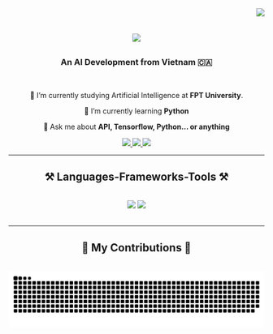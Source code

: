 <img align="right" src="https://visitor-badge.laobi.icu/badge?page_id=dungna13.dungna13" />

<h1 align="center">
    <img src="https://readme-typing-svg.herokuapp.com/?font=Righteous&size=35&center=true&vCenter=true&width=500&height=70&duration=4000&color=FF0000&lines=Hi+There!+👋;+I'm+Dung+Ngo!;" />
</h1>

<h3 align="center">An AI Development from Vietnam 🇨🇦</h3>

<br/>

<div align="center">
 
 🔭 I’m currently studying Artificial Intelligence at **FPT University**.
 
 🌱 I’m currently learning **Python**

💬 Ask me about **API, Tensorflow, Python... or anything**

 </div>
 
<div align="center"> 
  <a href="mailto:ngoanhdung@gmail.com">
    <img src="https://img.shields.io/badge/Gmail-333333?style=for-the-badge&logo=gmail&logoColor=red" />
  </a>
  <a href="https://drive.google.com/uc?export=download&id=1f6Ai3T4CIVSXKJs54z8bqsIpamupNyKE" target="_blank">
    <img src="https://img.shields.io/badge/TOPCV-28a745?style=for-the-badge&logo=topcv&logoColor=white" />
  </a>
  <a href="https://www.facebook.com/dungdeptraidangonthiaieo/" target="_blank">
    <img src="https://img.shields.io/badge/Facebook-1877F2?style=for-the-badge&logo=facebook&logoColor=white" />
  </a>
</div>

 <hr/>
 
<h2 align="center">⚒️ Languages-Frameworks-Tools ⚒️</h2>
<br/>
<div align="center">
    <img src="https://skillicons.dev/icons?i=vscode,github,git" />
    <img src="https://skillicons.dev/icons?i=python" /><br>
</div>

<br/>
<hr/>

<div align="center">
  <h2>🐍 My Contributions 🐍</h2>
  <br>
  <img alt="snake eating my contributions" src="https://raw.githubusercontent.com/salesp07/salesp07/output/github-contribution-grid-snake.svg" />
  
  <br/><br/><br/>
</div>

